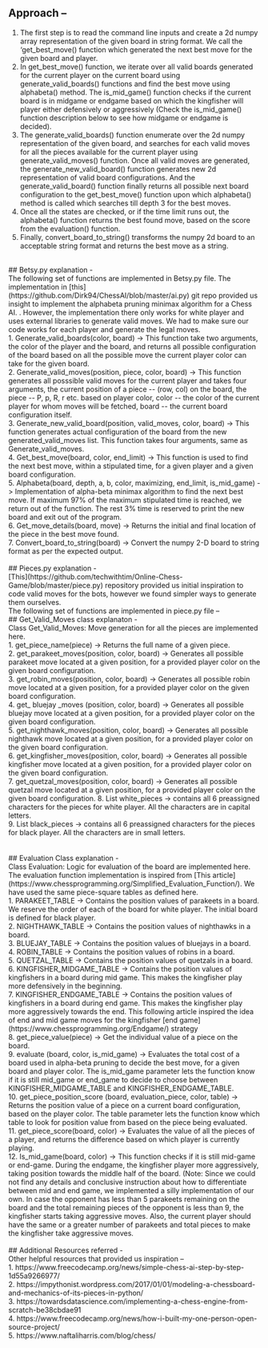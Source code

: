 ## Approach – <br/>
1.	The first step is to read the command line inputs and create a 2d numpy array representation of the given board in string format. We call the ‘get_best_move() function which generated the next best move for the given board and player. <br/>
2.	In get_best_move() function, we iterate over all valid boards generated for the current player on the current board using generate_valid_boards() functions and find the best move using alphabeta() method. The is_mid_game() function checks if the current board is in midgame or endgame based on which the kingfisher will player either defensively or aggressively (Check the is_mid_game() function description below to see how midgame or endgame is decided).  <br/>
3.	The generate_valid_boards() function enumerate over the 2d numpy representation of the given board, and searches for each valid moves for all the pieces available for the current player using generate_valid_moves() function. Once all valid moves are generated, the generate_new_valid_board() function generates new 2d representation of valid board configurations. And the generate_valid_board() function finally returns all possible next board configuration to the get_best_move() function upon which alphabeta() method is called which searches till depth 3 for the best moves. <br/>
4.	Once all the states are checked, or if the time limit runs out, the alphabeta() function returns the best found move, based on the score from the evaluation() function. <br/>
5.	Finally, convert_board_to_string() transforms the numpy 2d board to an acceptable string format and returns the best move as a string. <br/>
<br/>
## Betsy.py explanation - <br/>
The following set of functions are implemented in Betsy.py file. The implementation in [this](https://github.com/Dirk94/ChessAI/blob/master/ai.py) git repo provided us insight to implement the alphabeta pruning minimax algorithm for a Chess AI.
. However, the implementation there only works for white player and uses external libraries to generate valid moves. We had to make sure our code works for each player and generate the legal moves. <br/>
1.	Generate_valid_boards(color, board) -> This function take two arguments, the color of the player and the board, and returns all possible configuration of the board based on all the possible move the current player color can take for the given board. <br/>
2.	Generate_valid_moves(position, piece, color, board) -> This function generates all posssible valid moves for the current player and takes four arguments, the current position of a piece -- (row, col) on the board, the piece -- P, p, R, r etc. based on player color, color -- the color of the current player for whom moves will be fetched, board -- the current board configuration itself. <br/>
3.	Generate_new_valid_board(position, valid_moves, color, board)  -> This function generates actual configuration of the board from the new generated_valid_moves list. This function takes four arguments, same as Generate_valid_moves. <br/>
4.	Get_best_move(board, color, end_limit) -> This function is used to find the next best move, within a stipulated time, for a given player and a given board configuration. <br/>
5.	Alphabeta(board, depth, a, b, color, maximizing, end_limit, is_mid_game) -> Implementation of alpha-beta minimax algorithm to find the next best move. If maximum 97% of the maximum stipulated time is reached, we return out of the function. The rest 3% time is reserved to print the new board and exit out of the program. <br/>
6.	Get_move_details(board, move) -> Returns the initial and final location of the piece in the best move found. <br/>
7.	Convert_board_to_string(board) -> Convert the numpy 2-D board to string format as per the expected output. <br/>
<br/>
## Pieces.py explanation - <br/>
[This](https://github.com/techwithtim/Online-Chess-Game/blob/master/piece.py) repository provided us initial inspiration to code valid moves for the bots, however we found simpler ways to generate them ourselves. <br/>
The following set of functions are implemented in piece.py file –  <br/>
## Get_Valid_Moves class explanaton - <br/>
Class Get_Valid_Moves: Move generation for all the pieces are implemented here. <br/>
1.	get_piece_name(piece) -> Returns the full name of a given piece. <br/>
2.	get_parakeet_moves(position, color, board) -> Generates all possible parakeet move located at a given position, for a provided player color on the given board configuration. <br/>
3.	get_robin_moves(position, color, board) -> Generates all possible robin move located at a given position, for a provided player color on the given board configuration. <br/>
4.	get_ bluejay _moves (position, color, board) -> Generates all possible bluejay move located at a given position, for a provided player color on the given board configuration. <br/>
5.	get_nighthawk_moves(position, color, board) -> Generates all possible nighthawk move located at a given position, for a provided player color on the given board configuration. <br/>
6.	get_kingfisher_moves(position, color, board) -> Generates all possible kingfisher move located at a given position, for a provided player color on the given board configuration. <br/>
7.	get_quetzal_moves(position, color, board) -> Generates all possible quetzal move located at a given position, for a provided player color on the given board configuration.
8.	List white_pieces -> contains all 6 preassigned characters for the pieces for white player. All the characters are in capital letters. <br/>
9.	List black_pieces -> contains all 6 preassigned characters for the pieces for black player. All the characters are in small letters. <br/>
<br/>
<br/>
## Evaluation Class explanation - <br/>
Class Evaluation: Logic for evaluation of the board are implemented here. The evaluation function implementation is inspired from [This article](https://www.chessprogramming.org/Simplified_Evaluation_Function/). We have used the same piece-square tables as defined here. <br/>
1.	PARAKEET_TABLE -> Contains the position values of parakeets in a board. We reserve the order of each of the board for white player. The initial board is defined for black player. <br/>
2.	NIGHTHAWK_TABLE -> Contains the position values of nighthawks in a board. <br/>
3.	BLUEJAY_TABLE -> Contains the position values of bluejays in a board. <br/>
4.	ROBIN_TABLE -> Contains the position values of robins in a board. <br/>
5.	QUETZAL_TABLE -> Contains the position values of quetzals in a board. <br/>
6.	KINGFISHER_MIDGAME_TABLE -> Contains the position values of kingfishers in a board during mid game. This makes the kingfisher play more defensively in the beginning. <br/>
7.	KINGFISHER_ENDGAME_TABLE -> Contains the position values of kingfishers in a board during end game. This makes the kingfisher play more aggressively towards the end. This following article inspired the idea of end and mid game moves for the kingfisher [end game](https://www.chessprogramming.org/Endgame/) strategy<br/>
8.	get_piece_value(piece) -> Get the individual value of a piece on the board. <br/>
9.	evaluate (board, color, is_mid_game) -> Evaluates the total cost of a board used in alpha-beta pruning to decide the best move, for a given board and player color. The is_mid_game parameter lets the function know if it is still mid_game or end_game to decide to choose between KINGFISHER_MIDGAME_TABLE and KINGFISHER_ENDGAME_TABLE. <br/>
10.	get_piece_position_score (board, evaluation_piece, color, table) -> Returns the position value of a piece on a current board configuration, based on the player color. The table parameter lets the function know which table to look for position value from based on the piece being evaluated. <br/>
11.	get_piece_score(board, color) -> Evaluates the value of all the pieces of a player, and returns the difference based on which player is currently playing. <br/>
12.	Is_mid_game(board, color) -> This function checks if it is still mid-game or end-game. During the endgame, the kingfisher player more aggressively, taking position towards the middle half of the board. (Note: Since we could not find any details and conclusive instruction about how to differentiate between mid and end game, we implemented a silly implementation of our own. In case the opponent has less than 5 parakeets remaining on the board and the total remaining pieces of the opponent is less than 9, the kingfisher starts taking aggressive moves. Also, the current player should have the same or a greater number of parakeets and total pieces to make the kingfisher take aggressive moves. <br/>
<br/>
## Additional Resources referred - <br/>
Other helpful resources that provided us inspiration – <br/>
1.	https://www.freecodecamp.org/news/simple-chess-ai-step-by-step-1d55a9266977/ <br/>
2.	https://impythonist.wordpress.com/2017/01/01/modeling-a-chessboard-and-mechanics-of-its-pieces-in-python/ <br/>
3.	https://towardsdatascience.com/implementing-a-chess-engine-from-scratch-be38cbdae91 <br/>
4.	https://www.freecodecamp.org/news/how-i-built-my-one-person-open-source-project/ <br/>
5.	https://www.naftaliharris.com/blog/chess/ <br/>